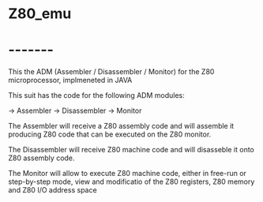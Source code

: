 # Z80_emu
# -------

This the ADM (Assembler / Disassembler / Monitor) for the Z80 microprocessor, implmeneted in JAVA

This suit has the code for the following ADM modules:

  -> Assembler
  -> Disassembler
  -> Monitor

The Assembler will receive a Z80 assembly code and will assemble it producing Z80 code that can be 
executed on the Z80 monitor.

The Disassembler will receive Z80 machine code and will disasseble it onto Z80 assembly code.

The Monitor will allow to execute Z80 machine code, either in free-run or step-by-step mode, view
and modificatio of the Z80 registers, Z80 memory and Z80 I/O address space
